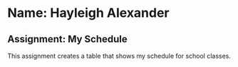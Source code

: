# Name: Hayleigh Alexander 
## Assignment: My Schedule
This assignment creates a table that shows my schedule for school classes.